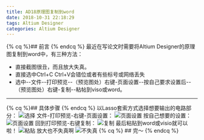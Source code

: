 ```yaml
---
title: AD18原理图复制到word
date: 2018-10-31 22:18:29
tags: Altium Designer
categories: Altium Designer
---
```

{% cq %}## 前言 {% endcq %}
最近在写论文时需要将Altium Designer的原理图复制到word中，有三种方法：
- 直接截图很丑，而且放大失真。
- 直接选中Ctrl+C Ctrl+V会错位或者有些标号或网络丢失
- 选中--文件--打印预览--（预览图处）右键-页面设置--按自己要求设置后--（预览图处）右键-复制--粘帖到viso或word。
<!-- more -->
---
{% cq %}## 具体步骤 {% endcq %}
以Lasso套索方式选择想要输出的电路部分：
![选择](https://i.loli.net/2018/10/31/5bd9bea048500.png)
文件-打印预览-右键-页面设置：
![页面设置](https://i.loli.net/2018/10/31/5bd9bea013677.png)
按自己想要的设置：
![页面设置](https://i.loli.net/2018/10/31/5bd9be9f01afc.png)
回到打印预览-右键复制：
![复制](https://i.loli.net/2018/10/31/5bd9bea006b38.png)
最后粘贴到word或visio就可以啦！
![粘贴](https://i.loli.net/2018/10/31/5bd9bf5bd6eed.png)
放大也不失真啊
![不失真](https://i.loli.net/2018/10/31/5bd9bf5bafed0.png)
{% cq %} ## 完～ {% endcq %}


    